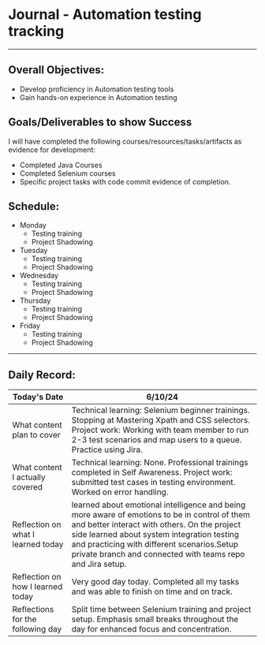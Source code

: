 # Journal - Automation testing tracking

---

## Overall Objectives:

[//]: # (The example\(s\) below should be specifics of the content that you plan on covering over the course of the 2 week learning period.  Additionally, they should be based directly on feedback from your manager.)
- Develop proficiency in Automation testing tools
- Gain hands-on experience in Automation testing

## Goals/Deliverables to show Success
I will have completed the following courses/resources/tasks/artifacts as evidence for development:

[//]: # (The example\(s\) below are EXHAUSTIVE, and should be attinable within the scope of the two weeks. You can have stretch goals if you like, but be reasonable with yourself in terms of what is a fair workload)
- Completed Java Courses
- Completed Selenium courses
- Specific project tasks with code commit evidence of completion.

## Schedule:

[//]: # (Complete this outline to show what you plan on covering each day - remember however, that this will likely change depending on your pprogress.  That is fine - just update it when you need to!)

- Monday
    - Testing training
    - Project Shadowing
- Tuesday
    - Testing training
    - Project Shadowing
- Wednesday
    - Testing training
    - Project Shadowing
- Thursday
    - Testing training
    - Project Shadowing
- Friday
    - Testing training
    - Project Shadowing

--- 
## Daily Record:
[//]: # (You’ll make one of these each day - just copy, paste, and edit the entry, keeping the most recent post at the top of this page. 
This reflection is what you’ll use to share out each day at standup.  
Remember however, that it is a guide only, and should be used accordingly.)

[//]: # (***Lastly, please remember that this daily record is for you.  
While your coaches will use it as a soft point of accountability, 
you should use it only as much as it supports your reflections in learning.
Sentences, bullet points, paragraphs, copy and pastes are welcome!***)

| Today's Date  | 6/10/24                                                                                                                                                                                                                                                                                                 | 
|---|---------------------------------------------------------------------------------------------------------------------------------------------------------------------------------------------------------------------------------------------------------------------------------------------------------|
| What content plan to cover  | Technical learning: Selenium beginner trainings. Stopping at Mastering Xpath and CSS selectors.  Project work: Working with team member to run 2-3 test scenarios and map users to a queue. Practice using Jira.                                                                                        |   
| What content I actually covered | Technical learning: None. Professional trainings completed in Self Awareness. Project work: submitted test cases in testing environment. Worked on error handling.                                                                                                                                      |  
| Reflection on what I learned today | learned about emotional intelligence and being more aware of emotions to be in control of them and better interact with others. On the project side learned about system integration testing and practicing with different scenarios.Setup private branch and connected with teams repo and Jira setup. |   
| Reflection on how I learned today | Very good day today. Completed all my tasks and was able to finish on time and on track.                                                                                                                                                                                                                |
| Reflections for the following day| Split time between Selenium training and project setup. Emphasis small breaks throughout the day for enhanced focus and concentration.                                                                                                                                                                  